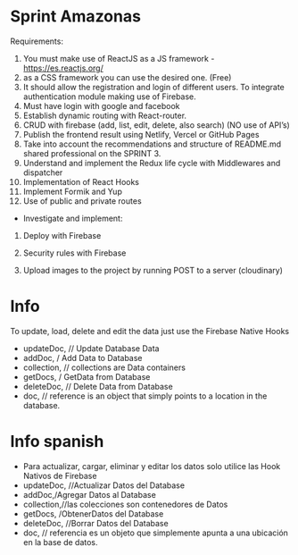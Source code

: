 # Sprint Amazonas

Requirements:
  
1) You must make use of ReactJS as a JS framework - https://es.reactjs.org/
2) as a CSS framework you can use the desired one. (Free)
3) It should allow the registration and login of different users. To integrate
authentication module making use of Firebase.
4) Must have login with google and facebook
5) Establish dynamic routing with React-router.
6) CRUD with firebase (add, list, edit, delete, also search) (NO use of API’s)
7) Publish the frontend result using Netlify, Vercel or GitHub Pages
8) Take into account the recommendations and structure of README.md
shared professional on the SPRINT 3.
9) Understand and implement the Redux life cycle with Middlewares and dispatcher
10) Implementation of React Hooks
11) Implement Formik and Yup
12) Use of public and private routes

- Investigate and implement:

1) Deploy with Firebase

2) Security rules with Firebase

4) Upload images to the project by running POST to a server
(cloudinary)


# Info
To update, load, delete and edit the data just use the Firebase Native Hooks
- updateDoc, // Update Database Data
- addDoc, / Add Data to Database
- collection, // collections are Data containers
- getDocs, / GetData from Database
- deleteDoc, // Delete Data from Database
- doc, // reference is an object that simply points to a location in the database.

# Info spanish
- Para actualizar, cargar, eliminar y editar los datos solo utilice las Hook Nativos de Firebase 
- updateDoc, //Actualizar Datos del Database
- addDoc,/Agregar Datos al Database
- collection,//las colecciones son contenedores de Datos
- getDocs, /ObtenerDatos del Database
- deleteDoc,  //Borrar Datos del Database
- doc, // referencia es un objeto que simplemente apunta a una ubicación en la base de datos.
